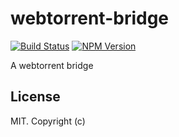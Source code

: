 # webtorrent-bridge

[![Build Status][webtorrent-bridge-ti]][webtorrent-bridge-tu]
[![NPM Version][webtorrent-bridge-ni]][webtorrent-bridge-nu]

A webtorrent bridge

## License

MIT. Copyright (c)

[webtorrent-bridge-ti]: https://img.shields.io/travis/alxhotel/webtorrent-bridge/master.svg
[webtorrent-bridge-tu]: https://travis-ci.org/alxhotel/webtorrent-bridge
[webtorrent-bridge-ni]: https://img.shields.io/npm/v/webtorrent-bridge.svg
[webtorrent-bridge-nu]: https://npmjs.org/package/webtorrent-bridge